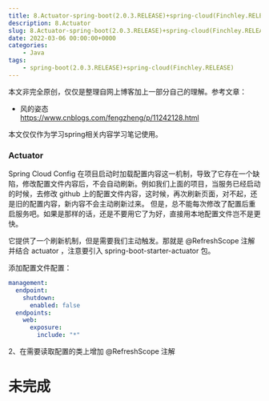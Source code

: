 ```yaml
---
title: 8.Actuator-spring-boot(2.0.3.RELEASE)+spring-cloud(Finchley.RELEASE)
description: 8.Actuator
slug: 8.Actuator-spring-boot(2.0.3.RELEASE)+spring-cloud(Finchley.RELEASE)
date: 2022-03-06 00:00:00+0000
categories:
    - Java
tags:
    - spring-boot(2.0.3.RELEASE)+spring-cloud(Finchley.RELEASE)
---
```


本文非完全原创，仅仅是整理自网上博客加上一部分自己的理解。参考文章：  
* 风的姿态  
https://www.cnblogs.com/fengzheng/p/11242128.html

本文仅仅作为学习spring相关内容学习笔记使用。

### Actuator

Spring Cloud Config 在项目启动时加载配置内容这一机制，导致了它存在一个缺陷，修改配置文件内容后，不会自动刷新。例如我们上面的项目，当服务已经启动的时候，去修改 github 上的配置文件内容，这时候，再次刷新页面，对不起，还是旧的配置内容，新内容不会主动刷新过来。
但是，总不能每次修改了配置后重启服务吧。如果是那样的话，还是不要用它了为好，直接用本地配置文件岂不是更快。

它提供了一个刷新机制，但是需要我们主动触发。那就是 @RefreshScope 注解并结合 actuator ，注意要引入 spring-boot-starter-actuator 包。

添加配置文件配置：
```yml
management:
  endpoint:
    shutdown:
      enabled: false
  endpoints:
    web:
      exposure:
        include: "*"
```

2、在需要读取配置的类上增加 @RefreshScope 注解

# 未完成
